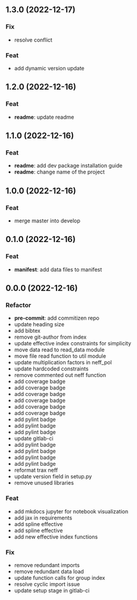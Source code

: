 ## 1.3.0 (2022-12-17)

### Fix

- resolve conflict

### Feat

- add dynamic version update

## 1.2.0 (2022-12-16)

### Feat

- **readme**: update readme

## 1.1.0 (2022-12-16)

### Feat

- **readme**: add dev package installation guide
- **readme**: change name of the project

## 1.0.0 (2022-12-16)

### Feat

- merge master into develop

## 0.1.0 (2022-12-16)

### Feat

- **manifest**: add data files to manifest

## 0.0.0 (2022-12-16)

### Refactor

- **pre-commit**: add commitizen repo
- update heading size
- add bibtex
- remove git-author from index
- update effective index constraints for simplicity
- move data read to read_data module
- move file read function to util module
- update multiplication factors in neff_pol
- update hardcoded constraints
- remove commented out neff function
- add coverage badge
- add coverage badge
- add coverage badge
- add coverage badge
- add coverage badge
- add coverage badge
- add pylint badge
- add pylint badge
- add pylint badge
- update gitlab-ci
- add pylint badge
- add pylint badge
- add pylint badge
- add pylint badge
- reformat trax neff
- update version field in setup.py
- remove unused libraries

### Feat

- add mkdocs jupyter for notebook visualization
- add jax in requirements
- add spline effective
- add spline effective
- add new effective index functions

### Fix

- remove redundant imports
- remove redundant data load
- update function calls for group index
- resolve cyclic import issue
- update setup stage in gitlab-ci
